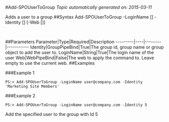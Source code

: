 #Add-SPOUserToGroup
*Topic automatically generated on: 2015-03-11*

Adds a user to a group
##Syntax
    Add-SPOUserToGroup -LoginName [<String>] -Identity [<GroupPipeBind>] [-Web [<WebPipeBind>]]

&nbsp;

##Parameters
Parameter|Type|Required|Description
---------|----|--------|-----------
Identity|GroupPipeBind|True|The group id, group name or group object to add the user to.
LoginName|String|True|The login name of the user
Web|WebPipeBind|False|The web to apply the command to. Leave empty to use the current web.
##Examples

###Example 1
    
    PS:> Add-SPOUserToGroup -LoginName user@company.com -Identity 'Marketing Site Members'
    


###Example 2
    
    PS:> Add-SPOUserToGroup -LoginName user@company.com -Identity 5
    
Add the specified user to the group with Id 5
